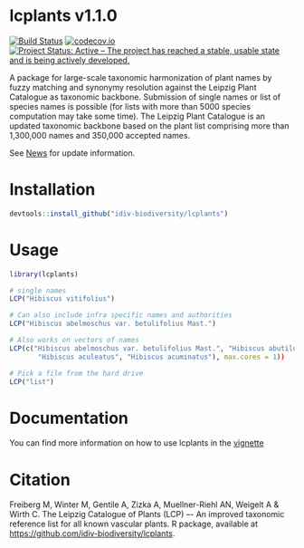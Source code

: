 # lcplants v1.1.0
[![Build Status](https://travis-ci.com/idiv-biodiversity/lcplants.svg?branch=master)]()
[![codecov.io](https://codecov.io/github/idiv-biodiversity/lcplants/graphs/badge.svg?branch=master)](https://codecov.io/github/idiv-biodiversity/lcplants)
[![Project Status: Active – The project has reached a stable, usable state and is being actively developed.](https://www.repostatus.org/badges/latest/active.svg)](https://www.repostatus.org/#active)

A package for large-scale taxonomic harmonization of plant names by fuzzy matching and synonymy resolution against the Leipzig Plant Catalogue as taxonomic backbone. Submission of single names or list of species names is possible (for lists with more than 5000 species computation may take some time). The Leipzig Plant Catalogue is an updated taxonomic backbone based on the plant list comprising more than 1,300,000 names and 350,000 accepted names.


See [News](https://github.com/idiv-biodiversity/lcplants/NEWS.md) for update information.

# Installation
```r
devtools::install_github("idiv-biodiversity/lcplants")
```

# Usage
```r
library(lcplants)

# single names
LCP("Hibiscus vitifolius")

# Can also include infra specific names and authorities
LCP("Hibiscus abelmoschus var. betulifolius Mast.")

# Also works on vectors of names
LCP(c("Hibiscus abelmoschus var. betulifolius Mast.", "Hibiscus abutiloides Willd.", 
       "Hibiscus aculeatus", "Hibiscus acuminatus"), max.cores = 1))

# Pick a file from the hard drive
LCP("list")
```

# Documentation
You can find more information on how to use lcplants in the [vignette]()

# Citation
Freiberg M, Winter M, Gentile A, Zizka A, Muellner-Riehl AN, Weigelt A & Wirth C. The Leipzig Catalogue of Plants (LCP) –- An improved taxonomic reference list for all known vascular plants. R package, available at https://github.com/idiv-biodiversity/lcplants.

